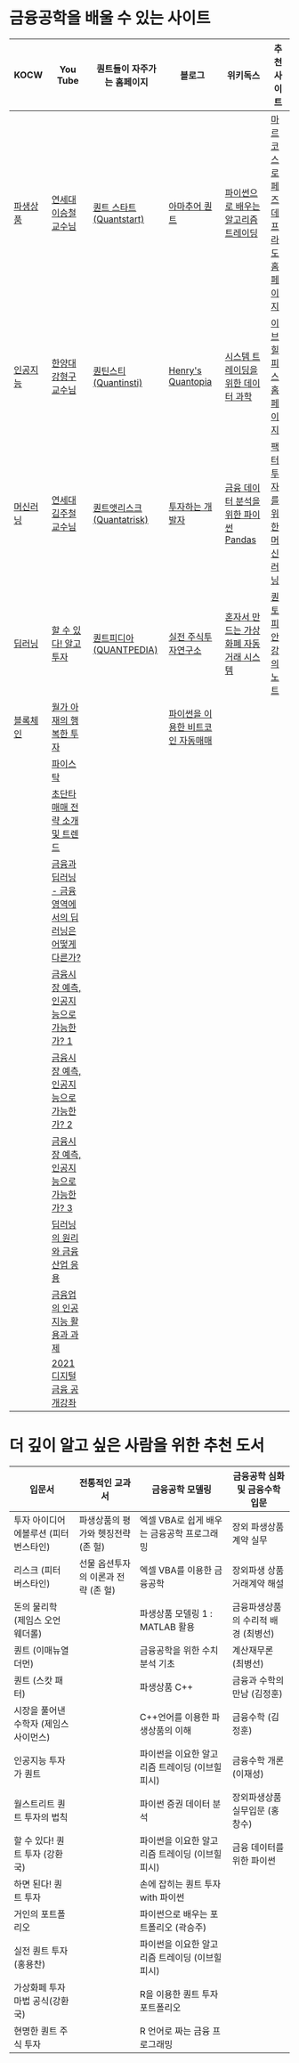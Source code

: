 # 금융공학을 배울 수 있는 사이트

KOCW | You Tube | 퀀트들이 자주가는 홈페이지 | 블로그 | 위키독스 | 추천 사이트 | 
|----|----------|---------------------|-------|-------|-----------|
| [파생상품](http://www.kocw.net/home/search/search.do?query=%ED%8C%8C%EC%83%9D%EC%83%81%ED%92%88) | [연세대 이승철 교수님](https://www.youtube.com/user/sungchulyonseiackr/videos) | [퀀트 스타트(Quantstart)](https://www.quantstart.com/) | [아마추어 퀀트](https://blog.naver.com/chunjein) | [파이썬으로 배우는 알고리즘 트레이딩](https://wikidocs.net/book/110) | [마르코스 로페즈 데 프라도 홈페이지](https://quantresearch.org/)
| [인공지능](http://www.kocw.net/home/search/search.do?query=%EC%9D%B8%EA%B3%B5%EC%A7%80%EB%8A%A5) | [한양대 강형구 교수님](https://www.youtube.com/user/hyoungkang/videos) | [퀀틴스티(Quantinsti)](https://www.quantinsti.com/) |  [Henry's Quantopia](http://henryquant.blogspot.com/) | [시스템 트레이딩을 위한 데이터 과학](https://wikidocs.net/book/486) | [이브힐피스 홈페이지](https://home.tpq.io/)
| [머신러닝](http://www.kocw.net/home/search/search.do?query=%EB%A8%B8%EC%8B%A0%EB%9F%AC%EB%8B%9D) | [연세대 김주철 교수님](https://www.youtube.com/channel/UCCn2c3pPZ3cu56UAGyDHnNg) | [퀀트앳리스크(Quantatrisk)](https://quantatrisk.com/) | [투자하는 개발자](https://blog.naver.com/htk1019) | [금융 데이터 분석을 위한 파이썬 Pandas](https://wikidocs.net/book/3488) | [팩터 투자를 위한 머신러닝](https://www.mlfactor.com/)
| [딥러닝](kocw.net/home/search/search.do?query=딥러닝) | [할 수 있다! 알고투자](https://www.youtube.com/channel/UCSWPuzlD337Y6VBkyFPwT8g)| [퀀트피디아(QUANTPEDIA)](https://quantpedia.com/)| [실전 주식투자연구소](https://cafe.naver.com/invest79) | [혼자서 만드는 가상화폐 자동거래 시스템](https://wikidocs.net/book/1436) | [퀀토피안 강의 노트](https://gist.github.com/ih2502mk/50d8f7feb614c8676383431b056f4291)
| [블록체인](http://www.kocw.net/home/search/search.do?query=%EB%B8%94%EB%A1%9D%EC%B2%B4%EC%9D%B8) | [월가 아재의 행복한 투자](https://www.youtube.com/@user-br7pf9lc8d) | | [파이썬을 이용한 비트코인 자동매매](https://wikidocs.net/book/1665)
| | [파이스탁](https://www.youtube.com/@pystock)| 
| | [초단타 매매 전략 소개 및 트렌드](https://www.youtube.com/watch?v=_3nWYUtameM) |
| | [금융과 딥러닝 - 금융영역에서의 딥러닝은 어떻게 다른가?](https://www.youtube.com/watch?v=dB8cpsnZ5FA) |
| | [금융시장 예측, 인공지능으로 가능한가? 1](https://www.youtube.com/watch?v=MMmPdtAnq98) |
| | [금융시장 예측, 인공지능으로 가능한가? 2](https://www.youtube.com/watch?v=q-DN91dRM70) |
| | [금융시장 예측, 인공지능으로 가능한가? 3](https://www.youtube.com/watch?v=lpklrP4WSRw) |
| | [딥러닝의 원리와 금융산업 응용](https://www.youtube.com/watch?v=glLSmqAG7NA) |
| | [금융업의 인공지능 활용과 과제](https://www.youtube.com/watch?v=glLSmqAG7NA) |
| | [2021 디지털 금융 공개강좌](https://www.youtube.com/watch?v=j0aJk_R4DtE) |

# 더 깊이 알고 싶은 사람을 위한 추천 도서

입문서 | 전통적인 교과서          |  금융공학 모델링 | 금융공학 심화 및 금융수학 입문
|----|----------------------|------------------------------------|------------------------|
| 투자 아이디어 에볼루션 (피터 번스타인) | 파생상품의 평가와 헷징전략 (존 헐) | 엑셀 VBA로 쉽게 배우는 금융공학 프로그래밍 | 장외 파생상품 계약 실무
| 리스크 (피터 버스타인)             | 선물 옵션투자의 이론과 전략 (존 헐) | 엑셀 VBA를 이용한 금융공학 | 장외파생 상품 거래계약 해설
| 돈의 물리학 (제임스 오언 웨더롤)      |                           | 파생상품 모델링 1 : MATLAB 활용 | 금융파생상품의 수리적 배경 (최병선)
| 퀀트 (이매뉴열 더먼)               |                            | 금융공학을 위한 수치분석 기초 | 계산재무론 (최병선)
| 퀀트 (스캇 패터)                 |                            | 파생상품 C++                 | 금융과 수학의 만남 (김정훈)
| 시장을 풀어낸 수학자 (제임스 사이먼스)|                            | C++언어를 이용한 파생상품의 이해 | 금융수학 (김정훈)
| 인공지능 투자가 퀀트              |                              | 파이썬을 이요한 알고리즘 트레이딩 (이브힐피시) | 금융수학 개론 (이재성) | 퀀트 전략 파이썬으로 세워라
| 월스트리트 퀀트 투자의 법칙       |                              | 파이썬 증권 데이터 분석| 장외파생상품 실무입문 (홍창수) | 
|할 수 있다! 퀀트 투자 (강환국)       |                           |파이썬을 이요한 알고리즘 트레이딩 (이브힐피시) | 금융 데이터를 위한 파이썬
|하면 된다! 퀀트 투자               |                           | 손에 잡히는 퀀트 투자 with 파이썬
|거인의 포트폴리오                 |                            |파이썬으로 배우는 포트폴리오 (곽승주)|
|실전 퀀트 투자 (홍용찬)           |                             |파이썬을 이요한 알고리즘 트레이딩 (이브힐피시)|
|가상화페 투자 마법 공식(강환국)    |                             |R을 이용한 퀀트 투자 포트폴리오|
|현명한 퀀트 주식 투자           |                               |R 언어로 짜는 금융 프로그래밍 ||
